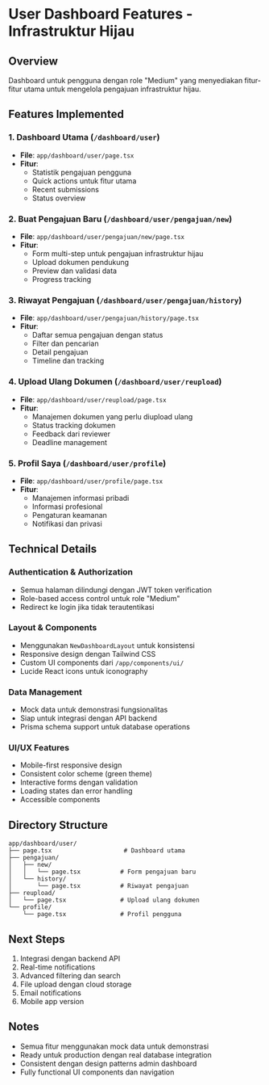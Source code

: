# User Dashboard Features - Infrastruktur Hijau

## Overview
Dashboard untuk pengguna dengan role "Medium" yang menyediakan fitur-fitur utama untuk mengelola pengajuan infrastruktur hijau.

## Features Implemented

### 1. Dashboard Utama (`/dashboard/user`)
- **File**: `app/dashboard/user/page.tsx`
- **Fitur**: 
  - Statistik pengajuan pengguna
  - Quick actions untuk fitur utama
  - Recent submissions
  - Status overview

### 2. Buat Pengajuan Baru (`/dashboard/user/pengajuan/new`)
- **File**: `app/dashboard/user/pengajuan/new/page.tsx`
- **Fitur**:
  - Form multi-step untuk pengajuan infrastruktur hijau
  - Upload dokumen pendukung
  - Preview dan validasi data
  - Progress tracking

### 3. Riwayat Pengajuan (`/dashboard/user/pengajuan/history`)
- **File**: `app/dashboard/user/pengajuan/history/page.tsx`
- **Fitur**:
  - Daftar semua pengajuan dengan status
  - Filter dan pencarian
  - Detail pengajuan
  - Timeline dan tracking

### 4. Upload Ulang Dokumen (`/dashboard/user/reupload`)
- **File**: `app/dashboard/user/reupload/page.tsx`
- **Fitur**:
  - Manajemen dokumen yang perlu diupload ulang
  - Status tracking dokumen
  - Feedback dari reviewer
  - Deadline management

### 5. Profil Saya (`/dashboard/user/profile`)
- **File**: `app/dashboard/user/profile/page.tsx`
- **Fitur**:
  - Manajemen informasi pribadi
  - Informasi profesional
  - Pengaturan keamanan
  - Notifikasi dan privasi

## Technical Details

### Authentication & Authorization
- Semua halaman dilindungi dengan JWT token verification
- Role-based access control untuk role "Medium"
- Redirect ke login jika tidak terautentikasi

### Layout & Components
- Menggunakan `NewDashboardLayout` untuk konsistensi
- Responsive design dengan Tailwind CSS
- Custom UI components dari `/app/components/ui/`
- Lucide React icons untuk iconography

### Data Management
- Mock data untuk demonstrasi fungsionalitas
- Siap untuk integrasi dengan API backend
- Prisma schema support untuk database operations

### UI/UX Features
- Mobile-first responsive design
- Consistent color scheme (green theme)
- Interactive forms dengan validation
- Loading states dan error handling
- Accessible components

## Directory Structure
```
app/dashboard/user/
├── page.tsx                    # Dashboard utama
├── pengajuan/
│   ├── new/
│   │   └── page.tsx           # Form pengajuan baru
│   └── history/
│       └── page.tsx           # Riwayat pengajuan
├── reupload/
│   └── page.tsx               # Upload ulang dokumen
└── profile/
    └── page.tsx               # Profil pengguna
```

## Next Steps
1. Integrasi dengan backend API
2. Real-time notifications
3. Advanced filtering dan search
4. File upload dengan cloud storage
5. Email notifications
6. Mobile app version

## Notes
- Semua fitur menggunakan mock data untuk demonstrasi
- Ready untuk production dengan real database integration
- Consistent dengan design patterns admin dashboard
- Fully functional UI components dan navigation
